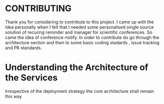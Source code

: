# CONTRIBUTING

Thank you for considering to contribute to this project. I came up with the idea personally when I felt that I needed some personalised single source solution of recuring reminder and manager for scientific conferences. So came the idea of conference-notify. In order to contribute do go through the architecture section and then to some basic coding stadards , issue tracking and PR standards.


# Understanding the Architecture of the Services

Irrespective of the deployment strategy the core acrhitecture shall remain this way